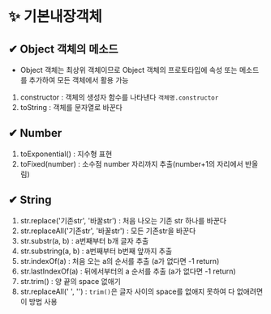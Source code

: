 # ✨ 기본내장객체
## ✔ Object 객체의 메소드
- Object 객체는 최상위 객체이므로 Object 객체의 프로토타입에 속성 또는 메소드를 추가하여 모든 객체에서 활용 가능
1. constructor : 객체의 생성자 함수를 나타낸다 `객체명.constructor`
2. toString : 객체를 문자열로 바꾼다

## ✔ Number
1. toExponential() : 지수형 표현
2. toFixed(number) : 소수점 number 자리까지 추출(number+1의 자리에서 반올림)

## ✔ String
1. str.replace('기존str', '바꿀str') : 처음 나오는 기존 str 하나를 바꾼다
2. str.replaceAll('기존str', '바꿀str') : 모든 기존str을 바꾼다
3. str.substr(a, b) :  a번째부터 b개 글자 추출
4. str.substring(a, b) : a번째부터 b번째 앞까지 추출
5. str.indexOf(a) : 처음 오는 a의 순서를 추출 (a가 없다면 -1 return)
6. str.lastIndexOf(a) : 뒤에서부터의 a 순서를 추출 (a가 없다면 -1 return)
7. str.trim() : 양 끝의 space 없애기 
8. str.replaceAll(' ', '') : `trim()`은 글자 사이의 space를 없애지 못하여 다 없애려면 이 방법 사용